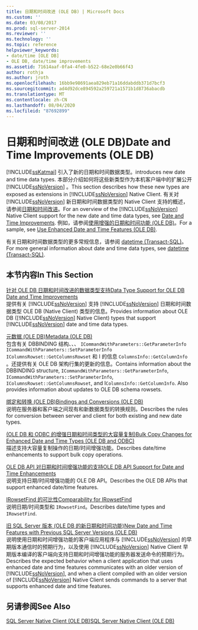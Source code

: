 ```yaml
---
title: 日期和时间改进 (OLE DB) | Microsoft Docs
ms.custom: ''
ms.date: 03/08/2017
ms.prod: sql-server-2014
ms.reviewer: ''
ms.technology: ''
ms.topic: reference
helpviewer_keywords:
- date/time [OLE DB]
- OLE DB, date/time improvements
ms.assetid: 71614aaf-0fa4-4fe0-b522-68e2e0b66f43
author: rothja
ms.author: jroth
ms.openlocfilehash: 16bb9e98691aea829eb71a16ddabddb371d7bcf3
ms.sourcegitcommit: ad4d92dce894592a259721a1571b1d8736abacdb
ms.translationtype: MT
ms.contentlocale: zh-CN
ms.lasthandoff: 08/04/2020
ms.locfileid: "87692899"
---
```

# <a name="date-and-time-improvements-ole-db"></a><span data-ttu-id="9ca2c-102">日期和时间改进 (OLE DB)</span><span class="sxs-lookup"><span data-stu-id="9ca2c-102">Date and Time Improvements (OLE DB)</span></span>
  [!INCLUDE[ssKatmai](../../includes/sskatmai-md.md)] <span data-ttu-id="9ca2c-103">引入了新的日期和时间数据类型。</span><span class="sxs-lookup"><span data-stu-id="9ca2c-103">introduces new date and time data types.</span></span> <span data-ttu-id="9ca2c-104">本部分介绍如何将这些新类型作为本机客户端中的扩展公开 [!INCLUDE[ssNoVersion](../../includes/ssnoversion-md.md)] 。</span><span class="sxs-lookup"><span data-stu-id="9ca2c-104">This section describes how these new types are exposed as extensions in [!INCLUDE[ssNoVersion](../../includes/ssnoversion-md.md)] Native Client.</span></span> <span data-ttu-id="9ca2c-105">有关对 [!INCLUDE[ssNoVersion](../../includes/ssnoversion-md.md)] 新日期和时间数据类型的 Native Client 支持的概述，请参阅[日期和时间改进](../native-client/features/date-and-time-improvements.md)。</span><span class="sxs-lookup"><span data-stu-id="9ca2c-105">For an overview of the [!INCLUDE[ssNoVersion](../../includes/ssnoversion-md.md)] Native Client support for the new date and time data types, see [Date and Time Improvements](../native-client/features/date-and-time-improvements.md).</span></span> <span data-ttu-id="9ca2c-106">例如，请参阅[使用增强的日期和时间功能 (OLE DB)](../native-client-ole-db-how-to/use-enhanced-date-and-time-features-ole-db.md)。</span><span class="sxs-lookup"><span data-stu-id="9ca2c-106">For a sample, see [Use Enhanced Date and Time Features &#40;OLE DB&#41;](../native-client-ole-db-how-to/use-enhanced-date-and-time-features-ole-db.md).</span></span>  
  
 <span data-ttu-id="9ca2c-107">有关日期和时间数据类型的更多常规信息，请参阅 [datetime (Transact-SQL)](/sql/t-sql/data-types/datetime-transact-sql)。</span><span class="sxs-lookup"><span data-stu-id="9ca2c-107">For more general information about date and time data types, see [datetime &#40;Transact-SQL&#41;](/sql/t-sql/data-types/datetime-transact-sql).</span></span>  
  
## <a name="in-this-section"></a><span data-ttu-id="9ca2c-108">本节内容</span><span class="sxs-lookup"><span data-stu-id="9ca2c-108">In This Section</span></span>  
 [<span data-ttu-id="9ca2c-109">针对 OLE DB 日期和时间改进的数据类型支持</span><span class="sxs-lookup"><span data-stu-id="9ca2c-109">Data Type Support for OLE DB Date and Time Improvements</span></span>](../../relational-databases/native-client-ole-db-date-time/data-type-support-for-ole-db-date-and-time-improvements.md)  
 <span data-ttu-id="9ca2c-110">提供有关 [!INCLUDE[ssNoVersion](../../includes/ssnoversion-md.md)] 支持 [!INCLUDE[ssNoVersion](../../includes/ssnoversion-md.md)] 日期和时间数据类型 OLE DB (Native Client) 类型的信息。</span><span class="sxs-lookup"><span data-stu-id="9ca2c-110">Provides information about OLE DB ([!INCLUDE[ssNoVersion](../../includes/ssnoversion-md.md)] Native Client) types that support [!INCLUDE[ssNoVersion](../../includes/ssnoversion-md.md)] date and time data types.</span></span>  
  
 [<span data-ttu-id="9ca2c-111">元数据 &#40;OLE DB&#41;</span><span class="sxs-lookup"><span data-stu-id="9ca2c-111">Metadata &#40;OLE DB&#41;</span></span>](../../database-engine/dev-guide/metadata-ole-db.md)  
 <span data-ttu-id="9ca2c-112">包含有关 DBBINDING 结构、、、 `ICommandWithParameters::GetParameterInfo` `ICommandWithParameters::SetParameterInfo` `IColumnsRowset::GetColumnsRowset` 和 I 的信息 `ColumnsInfo::GetColumnInfo` 。还提供有关 OLE DB 架构行集的更新的信息。</span><span class="sxs-lookup"><span data-stu-id="9ca2c-112">Contains information about the DBBINDING structure, `ICommandWithParameters::GetParameterInfo`, `ICommandWithParameters::SetParameterInfo`, `IColumnsRowset::GetColumnsRowset`, and I`ColumnsInfo::GetColumnInfo`. Also provides information about updates to OLE DB schema rowsets.</span></span>  
  
 [<span data-ttu-id="9ca2c-113">绑定和转换 (OLE DB)</span><span class="sxs-lookup"><span data-stu-id="9ca2c-113">Bindings and Conversions &#40;OLE DB&#41;</span></span>](../../relational-databases/native-client-ole-db-date-time/conversions-ole-db.md)  
 <span data-ttu-id="9ca2c-114">说明在服务器和客户端之间现有和新数据类型的转换规则。</span><span class="sxs-lookup"><span data-stu-id="9ca2c-114">Describes the rules for conversion between server and client for both existing and new date types.</span></span>  
  
 [<span data-ttu-id="9ca2c-115">&#40;OLE DB 和 ODBC 的增强日期和时间类型的大容量复制&#41;</span><span class="sxs-lookup"><span data-stu-id="9ca2c-115">Bulk Copy Changes for Enhanced Date and Time Types &#40;OLE DB and ODBC&#41;</span></span>](../../relational-databases/native-client-odbc-date-time/bulk-copy-changes-for-enhanced-date-and-time-types-ole-db-and-odbc.md)  
 <span data-ttu-id="9ca2c-116">描述支持大容量复制操作的日期/时间增强功能。</span><span class="sxs-lookup"><span data-stu-id="9ca2c-116">Describes date/time enhancements to support bulk copy operations.</span></span>  
  
 [<span data-ttu-id="9ca2c-117">OLE DB API 对日期和时间增强功能的支持</span><span class="sxs-lookup"><span data-stu-id="9ca2c-117">OLE DB API Support for Date and Time Enhancements</span></span>](ole-db-api-support-for-date-and-time-enhancements.md)  
 <span data-ttu-id="9ca2c-118">说明支持日期/时间增强功能的 OLE DB API。</span><span class="sxs-lookup"><span data-stu-id="9ca2c-118">Describes the OLE DB APIs that support enhanced date/time features.</span></span>  
  
 [<span data-ttu-id="9ca2c-119">IRowsetFind 的可比性</span><span class="sxs-lookup"><span data-stu-id="9ca2c-119">Comparability for IRowsetFind</span></span>](../../relational-databases/native-client-ole-db-date-time/comparability-for-irowsetfind.md)  
 <span data-ttu-id="9ca2c-120">说明日期/时间类型和 `IRowsetFind`。</span><span class="sxs-lookup"><span data-stu-id="9ca2c-120">Describes date/time types and `IRowsetFind`.</span></span>  
  
 [<span data-ttu-id="9ca2c-121">旧 SQL Server 版本 &#40;OLE DB 的新日期和时间功能&#41;</span><span class="sxs-lookup"><span data-stu-id="9ca2c-121">New Date and Time Features with Previous SQL Server Versions &#40;OLE DB&#41;</span></span>](new-date-and-time-features-with-previous-sql-server-versions-ole-db.md)  
 <span data-ttu-id="9ca2c-122">说明使用日期和时间增强功能的客户端应用程序与 [!INCLUDE[ssNoVersion](../../includes/ssnoversion-md.md)] 的早期版本通信时的预期行为，以及使用 [!INCLUDE[ssNoVersion](../../includes/ssnoversion-md.md)] Native Client 早期版本编译的客户端向支持日期和时间增强功能的服务器发送命令的预期行为。</span><span class="sxs-lookup"><span data-stu-id="9ca2c-122">Describes the expected behavior when a client application that uses enhanced date and time features communicates with an older version of [!INCLUDE[ssNoVersion](../../includes/ssnoversion-md.md)], and when a client compiled with an older version of [!INCLUDE[ssNoVersion](../../includes/ssnoversion-md.md)] Native Client sends commands to a server that supports enhanced date and time features.</span></span>  
  
## <a name="see-also"></a><span data-ttu-id="9ca2c-123">另请参阅</span><span class="sxs-lookup"><span data-stu-id="9ca2c-123">See Also</span></span>  
 [<span data-ttu-id="9ca2c-124">SQL Server Native Client (OLE DB)</span><span class="sxs-lookup"><span data-stu-id="9ca2c-124">SQL Server Native Client &#40;OLE DB&#41;</span></span>](../../relational-databases/native-client/ole-db/sql-server-native-client-ole-db.md)  
  
  
